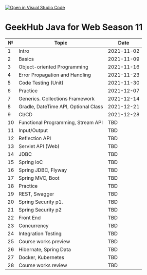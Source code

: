 [![Open in Visual Studio Code](https://classroom.github.com/assets/open-in-vscode-f059dc9a6f8d3a56e377f745f24479a46679e63a5d9fe6f495e02850cd0d8118.svg)](https://classroom.github.com/online_ide?assignment_repo_id=6220235&assignment_repo_type=AssignmentRepo)
# GeekHub Java for Web Season 11

|№|Topic|Date|
|-|-|-|
|1|Intro| 2021-11-02|
|2|Basics|2021-11-09|
|3|Object-oriented Programming|2021-11-16|
|4|Error Propagation and Handling|2021-11-23|
|5|Code Testing (Unit)|2021-11-30|
|6|Practice|2021-12-07|
|7|Generics. Collections Framework|2021-12-14|
|8|Gradle, DateTime API, Optional Class|2021-12-21|
|9|CI/CD|2021-12-28|
|10|Functional Programming, Stream API|TBD|
|11|Input/Output|TBD|
|12|Reflection API|TBD|
|13|Servlet API (Web)|TBD|
|14|JDBC|TBD|
|15|Spring IoC|TBD|
|16|Spring JDBC, Flyway|TBD|
|17|Spring MVC, Boot|TBD|
|18|Practice|TBD|
|19|REST, Swagger|TBD|
|20|Spring Security p1.|TBD|
|21|Spring Security p2|TBD|
|22|Front End|TBD|
|23|Concurrency|TBD|
|24|Integration Testing|TBD|
|25|Course works preview|TBD|
|26|Hibernate, Spring Data|TBD|
|27|Docker, Kubernetes|TBD|
|28|Course works review|TBD|
